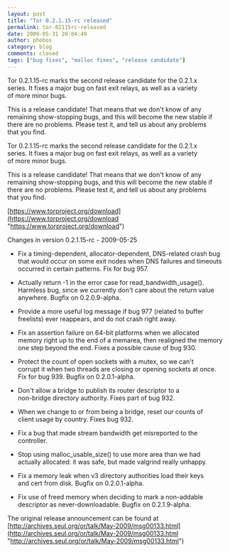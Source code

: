 ```yaml
---
layout: post
title: "Tor 0.2.1.15-rc released"
permalink: tor-02115rc-released
date: 2009-05-31 20:04:49
author: phobos
category: blog
comments: closed
tags: ["bug fixes", "malloc fixes", "release candidate"]
---
```


Tor 0.2.1.15-rc marks the second release candidate for the 0.2.1.x  
 series. It fixes a major bug on fast exit relays, as well as a variety  
 of more minor bugs.

This is a release candidate! That means that we don't know of any  
 remaining show-stopping bugs, and this will become the new stable if  
 there are no problems. Please test it, and tell us about any problems  
 that you find.

<!-- more -->

Tor 0.2.1.15-rc marks the second release candidate for the 0.2.1.x  
 series. It fixes a major bug on fast exit relays, as well as a variety  
 of more minor bugs.

This is a release candidate! That means that we don't know of any  
 remaining show-stopping bugs, and this will become the new stable if  
 there are no problems. Please test it, and tell us about any problems  
 that you find.

[https://www.torproject.org/download](https://www.torproject.org/download "https://www.torproject.org/download")

Changes in version 0.2.1.15-rc - 2009-05-25

-   Fix a timing-dependent, allocator-dependent, DNS-related crash bug that would occur on some exit nodes when DNS failures and timeouts occurred in certain patterns. Fix for bug 957.

-   Actually return -1 in the error case for read\_bandwidth\_usage().  
     Harmless bug, since we currently don't care about the return value  
     anywhere. Bugfix on 0.2.0.9-alpha.
-   Provide a more useful log message if bug 977 (related to buffer  
     freelists) ever reappears, and do not crash right away.
-   Fix an assertion failure on 64-bit platforms when we allocated  
     memory right up to the end of a memarea, then realigned the memory  
     one step beyond the end. Fixes a possible cause of bug 930.
-   Protect the count of open sockets with a mutex, so we can't  
     corrupt it when two threads are closing or opening sockets at once.  
     Fix for bug 939. Bugfix on 0.2.0.1-alpha.
-   Don't allow a bridge to publish its router descriptor to a  
     non-bridge directory authority. Fixes part of bug 932.
-   When we change to or from being a bridge, reset our counts of  
     client usage by country. Fixes bug 932.
-   Fix a bug that made stream bandwidth get misreported to the  
     controller.
-   Stop using malloc\_usable\_size() to use more area than we had  
     actually allocated: it was safe, but made valgrind really unhappy.
-   Fix a memory leak when v3 directory authorities load their keys  
     and cert from disk. Bugfix on 0.2.0.1-alpha.

-   Fix use of freed memory when deciding to mark a non-addable  
     descriptor as never-downloadable. Bugfix on 0.2.1.9-alpha.

The original release announcement can be found at [http://archives.seul.org/or/talk/May-2009/msg00133.html](http://archives.seul.org/or/talk/May-2009/msg00133.html "http://archives.seul.org/or/talk/May-2009/msg00133.html")
